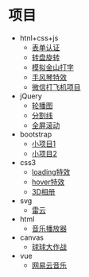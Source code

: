 # 项目
+ htnl+css+js
    - [表单认证](https://tumiao2019.github.io/formProject/form.html)
    - [转盘旋转](https://tumiao2019.github.io/turntableRotate/rotate.html)
    - [模拟金山打字](https://tumiao2019.github.io/printer/printer.html)
    - [手风琴特效](https://tumiao2019.github.io/slidepicture/slidepicture.html)
    - [微信打飞机项目](https://tumiao2019.github.io/plane/plane.html)
+ jQuery
    - [轮播图](https://tumiao2019.github.io/homework/homework.html)
    - [分割线](https://tumiao2019.github.io/dividingline/dividingLine.html)
    - [全屏滚动](https://tumiao2019.github.io/pohai/kailu.html)
+ bootstrap
    - [小项目1](https://tumiao2019.github.io/02/02.html)
    - [小项目2](https://tumiao2019.github.io/栅格/栅格餐厅.html)
+ css3
    - [loading特效](https://tumiao2019.github.io/loading/loading2.html)
    - [hover特效](https://tumiao2019.github.io/color/color.html)
    - [3D相册](https://tumiao2019.github.io/3dxiangce/3d相册.html)
+ svg
    - [雷云](https://tumiao2019.github.io/SVG2/SVG.html)
+ html
    - [音乐播放器](https://tumiao2019.github.io/audio/audio.html)
+ canvas
    - [球球大作战](https://tumiao2019.github.io/ballball/index.html)
+ vue
    - [网易云音乐](https://tumiao2019.github.io/neteasymusic/index.html)